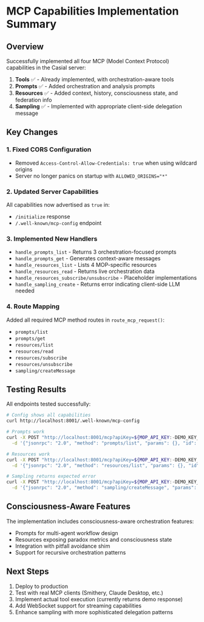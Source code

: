 # MCP Capabilities Implementation Summary

## Overview
Successfully implemented all four MCP (Model Context Protocol) capabilities in the Casial server:

1. **Tools** ✅ - Already implemented, with orchestration-aware tools
2. **Prompts** ✅ - Added orchestration and analysis prompts  
3. **Resources** ✅ - Added context, history, consciousness state, and federation info
4. **Sampling** ✅ - Implemented with appropriate client-side delegation message

## Key Changes

### 1. Fixed CORS Configuration
- Removed `Access-Control-Allow-Credentials: true` when using wildcard origins
- Server no longer panics on startup with `ALLOWED_ORIGINS="*"`

### 2. Updated Server Capabilities
All capabilities now advertised as `true` in:
- `/initialize` response
- `/.well-known/mcp-config` endpoint

### 3. Implemented New Handlers
- `handle_prompts_list` - Returns 3 orchestration-focused prompts
- `handle_prompts_get` - Generates context-aware messages
- `handle_resources_list` - Lists 4 MOP-specific resources
- `handle_resources_read` - Returns live orchestration data
- `handle_resources_subscribe/unsubscribe` - Placeholder implementations
- `handle_sampling_create` - Returns error indicating client-side LLM needed

### 4. Route Mapping
Added all required MCP method routes in `route_mcp_request()`:
- `prompts/list`
- `prompts/get`
- `resources/list`
- `resources/read`
- `resources/subscribe`
- `resources/unsubscribe`
- `sampling/createMessage`

## Testing Results

All endpoints tested successfully:
```bash
# Config shows all capabilities
curl http://localhost:8001/.well-known/mcp-config

# Prompts work
curl -X POST "http://localhost:8001/mcp?apiKey=${MOP_API_KEY:-DEMO_KEY_PUBLIC}" \
  -d '{"jsonrpc": "2.0", "method": "prompts/list", "params": {}, "id": 1}'

# Resources work  
curl -X POST "http://localhost:8001/mcp?apiKey=${MOP_API_KEY:-DEMO_KEY_PUBLIC}" \
  -d '{"jsonrpc": "2.0", "method": "resources/list", "params": {}, "id": 2}'

# Sampling returns expected error
curl -X POST "http://localhost:8001/mcp?apiKey=${MOP_API_KEY:-DEMO_KEY_PUBLIC}" \
  -d '{"jsonrpc": "2.0", "method": "sampling/createMessage", "params": {...}, "id": 3}'
```

## Consciousness-Aware Features

The implementation includes consciousness-aware orchestration features:
- Prompts for multi-agent workflow design
- Resources exposing paradox metrics and consciousness state
- Integration with pitfall avoidance shim
- Support for recursive orchestration patterns

## Next Steps
1. Deploy to production
2. Test with real MCP clients (Smithery, Claude Desktop, etc.)
3. Implement actual tool execution (currently returns demo response)
4. Add WebSocket support for streaming capabilities
5. Enhance sampling with more sophisticated delegation patterns